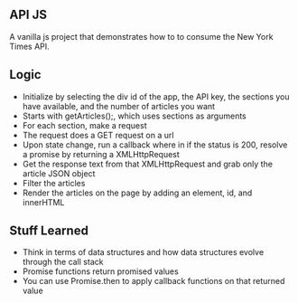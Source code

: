 ## API JS

A vanilla js project that demonstrates how to to consume the New York Times API.

## Logic

* Initialize by selecting the div id of the app, the API key, the sections you have available, and the number of articles you want
* Starts with getArticles();, which uses sections as arguments
* For each section, make a request
* The request does a GET request on a url
* Upon state change, run a callback where in if the status is 200, resolve a promise by returning a XMLHttpRequest
* Get the response text from that XMLHttpRequest and grab only the article JSON object
* Filter the articles
* Render the articles on the page by adding an element, id, and innerHTML

## Stuff Learned

* Think in terms of data structures and how data structures evolve through the call stack
* Promise functions return promised values
* You can use Promise.then to apply callback functions on that returned value